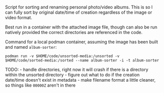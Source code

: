 Script for sorting and renaming personal photo/video albums. This is so I can fully sort by original date/time of creation regardless of the image or video format.

Best run in a container with the attached image file, though can also be run natively provided the correct directories are referenced in the code.

Command for a local podman container, assuming the image has been built and named `album-sorter`: 

`podman run -v $HOME/code/unsorted-media:/unsorted -v $HOME/code/sorted-media:/sorted --name album-sorter -i -t album-sorter`

TODO:
    - handle directories, right now it will crash if there is a directory within the unsorted directory
    - figure out what to do if the creation date/time doesn't exist in metadata
    - make filename format a little cleaner, so things like `00000Z` aren't in there